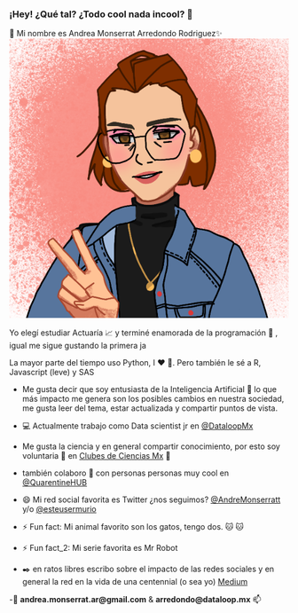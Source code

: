 ### ¡Hey! ¿Qué tal? ¿Todo cool nada incool? 👋

:princess: Mi nombre es Andrea Monserrat Arredondo Rodriguez✨ 
![Andrea](/Andrea.png)



Yo elegí estudiar Actuaría :chart_with_upwards_trend: y terminé enamorada de la programación :information_desk_person: , igual me sigue gustando la primera ja

La mayor parte del tiempo uso Python, I :heart: :snake:.
Pero también le sé a R, Javascript (leve) y SAS

- Me gusta decir que soy entusiasta de la Inteligencia Artificial :robot: lo que más impacto me genera son los posibles cambios en nuestra sociedad, me gusta leer del tema, estar actualizada y compartir puntos de vista.

- :computer: Actualmente trabajo como Data scientist jr en [@DataloopMx](https://dataloop.mx/)


- Me gusta la ciencia y en general compartir conocimiento, por esto soy voluntaria 🔭 en [Clubes de Ciencias Mx](https://www.clubesdeciencia.mx/)
:dart: 
- también colaboro 👯 con personas personas muy cool en [@QuarentineHUB](https://github.com/QuarantineHUB)


- 😄 Mi red social favorita es Twitter ¿nos seguimos? [@AndreMonserratt](https://twitter.com/AndreMonserratt) y/o [@esteusermurio](https://twitter.com/esteusermurio)
- ⚡ Fun fact: Mi animal favorito son los gatos, tengo dos. :cat: :cat:
- ⚡ Fun fact_2: Mi serie favorita es Mr Robot


- :black_nib: en ratos libres escribo sobre el impacto de las redes sociales y en general la red en la vida de una centennial (o sea yo) [Medium](https://medium.com/@andrea.monserrat.ar/con-tal-de-mantenerse-quieto-i-b1f078c9f61d?source=friends_link&sk=35cc9990e543d2c94b2eb0fdbfa830f0)


-:email: __andrea.monserrat.ar@gmail.com__  & __arredondo@dataloop.mx__ 📫


<!--
**Andrea-Monserrat/Andrea-Monserrat** is a ✨ _special_ ✨ repository because its `README.md` (this file) appears on your GitHub profile.
